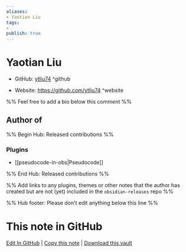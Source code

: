 ```yaml
---
aliases:
- Yaotian Liu
tags:
- 
publish: true
---
```


# Yaotian Liu

- GitHub: [ytliu74](https://github.com/ytliu74/) ^github
<!-- - Discord: `@` ^discord-->
- Website: <https://github.com/ytliu74> ^website
<!-- - [[Publish sites|Publish site]]: <https://> ^publish-->

%% Feel free to add a bio below this comment %%


## Author of

%% Begin Hub: Released contributions %%
### Plugins
- [[pseudocode-in-obs|Pseudocode]]

%% End Hub: Released contributions %%

%% Add links to any plugins, themes or other notes that the author has created but are not (yet) included in the `obsidian-releases` repo %%

<!--
### Unlisted plugins
-->

<!--
### Others
-->

<!--
## Sponsor this author
-->

<!-- - [[GitHub sponsors]]: [Sponsor @ytliu74 on GitHub Sponsors](https://github.com/sponsors/ytliu74) ^github-sponsor-->
<!-- - [[Buy me a coffee]]: <https://> ^buy-me-a-coffee-->
<!-- - [[PayPal]]: <https://> ^paypal-->
<!-- - [[Patreon]]: <https://> ^patreon-->

<!--
## Follow this author
-->

<!-- - [[YouTube Channels|On YouTube]]: <https://> ^youtube-->
<!-- - Twitter: <https://> ^twitter-->
<!-- - ... -->

%% Hub footer: Please don't edit anything below this line %%

# This note in GitHub

<span class="git-footer">[Edit In GitHub](https://github.dev/obsidian-community/obsidian-hub/blob/main/01%20-%20Community/People/ytliu74.md "git-hub-edit-note") | [Copy this note](https://raw.githubusercontent.com/obsidian-community/obsidian-hub/main/01%20-%20Community/People/ytliu74.md "git-hub-copy-note") | [Download this vault](https://github.com/obsidian-community/obsidian-hub/archive/refs/heads/main.zip "git-hub-download-vault") </span>
